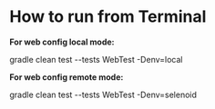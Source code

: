 # How to run from Terminal
**For web config local mode:**

gradle clean test --tests WebTest -Denv=local

**For web config remote mode:**

gradle clean test --tests WebTest -Denv=selenoid
